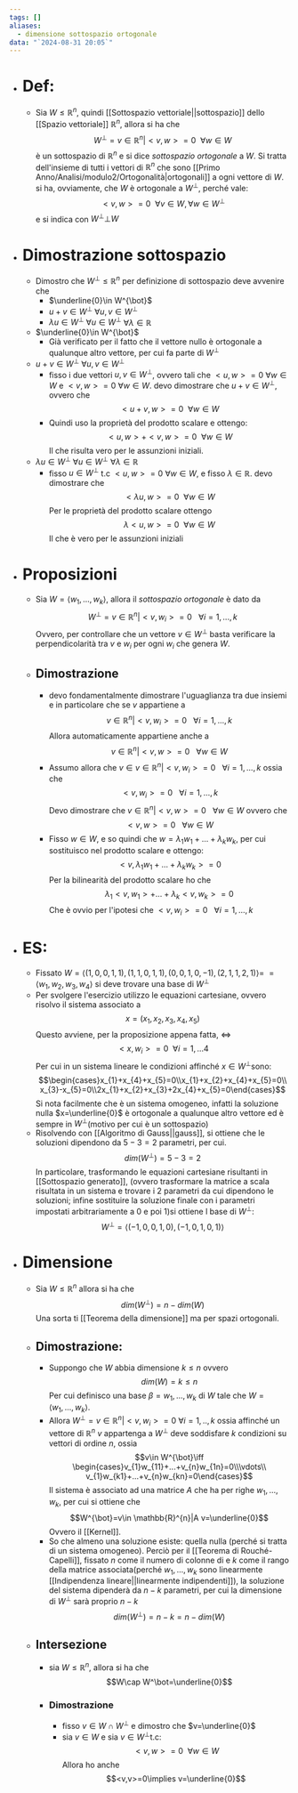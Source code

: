 ```yaml
---
tags: []
aliases:
  - dimensione sottospazio ortogonale
data: "`2024-08-31 20:05`"
---
```

- # Def:
	- Sia $W\le \mathbb{R}^{n}$, quindi [[Sottospazio vettoriale||sottospazio]] dello [[Spazio vettoriale]] $\mathbb{R}^{n}$, allora si ha che $$W^{\bot}=v\in \mathbb{R}^{n}|<v,w>=0 \ \ \forall w\in W$$è un sottospazio di $\mathbb{R}^{n}$ e si dice _sottospazio ortogonale_ a $W$. Si tratta dell'insieme di tutti i vettori di $\mathbb{R}^{n}$ che sono [[Primo Anno/Analisi/modulo2/Ortogonalità|ortogonali]] a ogni vettore di $W$. si ha, ovviamente, che $W$ è ortogonale a $W^{\bot}$, perché vale:$$<v,w>=0\ \ \forall v\in W,\forall w \in W^{\bot}$$e si indica con $W^{\bot}\bot W$
- # Dimostrazione sottospazio
	- Dimostro che $W^{\bot}\le \mathbb{R}^{n}$ per definizione di sottospazio deve avvenire che 
		- $\underline{0}\in W^{\bot}$
		- $u+v\in W^{\bot}$ $\forall u,v\in W^{\bot}$ 
		- $\lambda u \in W^{\bot}$  $\forall u\in W^{\bot}$ $\forall \lambda \in \mathbb{R}$ 
	- $\underline{0}\in W^{\bot}$ 
		- Già verificato per il fatto che il vettore nullo è ortogonale a qualunque altro vettore, per cui fa parte di $W^\bot$
	- $u+v\in W^{\bot}$ $\forall u,v\in W^{\bot}$ 
		- fisso i due vettori $u,v\in W^\bot$, ovvero tali che $<u,w>=0$ $\forall w\in W$ e $<v,w>=0$ $\forall w \in W$. devo dimostrare che $u+v \in W^{\bot}$, ovvero che $$<u+v,w>=0\ \ \forall w\in W$$
		- Quindi uso la proprietà del prodotto scalare e ottengo:$$<u,w>+<v,w>=0\ \ \forall w\in W$$Il che risulta vero per le assunzioni iniziali.
	-  $\lambda u \in W^{\bot}$  $\forall u\in W^{\bot}$ $\forall \lambda \in \mathbb{R}$ 
		- fisso $u\in W^{\bot}$ t.c $<u,w>=0$ $\forall w\in W$, e fisso $\lambda \in \mathbb{R}$. devo dimostrare che $$<\lambda u,w>=0\ \ \forall w\in W$$Per le proprietà del prodotto scalare ottengo$$\lambda<u,w>=0\ \ \forall w\in W$$Il che è vero per le assunzioni iniziali 
- # Proposizioni
	- Sia $W=\langle{w_1,...,w_{k}}\rangle$, allora il _sottospazio ortogonale_ è dato da $$W^{\bot}=v\in \mathbb{R}^{n}|<v,w_{i}>=0\ \ \ \forall i=1,...,k$$Ovvero, per controllare che un vettore $v \in W^{\bot}$ basta verificare la perpendicolarità tra $v$ e $w_{i}$ per ogni $w_{i}$ che genera $W$.
	- ## Dimostrazione 
		- devo fondamentalmente dimostrare l'uguaglianza tra due insiemi e in particolare che se $v$ appartiene a $$v\in \mathbb{R}^{n}|<v,w_{i}>=0\ \ \ \forall i=1,...,k$$Allora automaticamente appartiene anche a $$v\in \mathbb{R}^{n}|<v,w>=0\ \ \ \forall w\in W$$
		- Assumo allora che $v\in v\in \mathbb{R}^{n}|<v,w_{i}>=0\ \ \ \forall i=1,...,k$ ossia che $$<v,w_{i}>=0\ \ \ \forall i=1,...,k$$Devo dimostrare che $v\in \mathbb{R}^{n}|<v,w>=0\ \ \ \forall w\in W$ ovvero che $$<v,w>=0\ \ \ \forall w\in W$$
		- Fisso $w\in W$, e so quindi che $w=\lambda_1 w_1+...+\lambda_{k} w_{k}$, per cui sostituisco nel prodotto scalare e ottengo:$$<v,\lambda_1 w_1+...+\lambda_{k} w_{k}>=0$$Per la bilinearità del prodotto scalare ho che $$\lambda_{1}<v,w_{1}>+...+\lambda_{k}<v,w_{k}>=0$$ Che è ovvio per l'ipotesi che $<v,w_{i}>=0\ \ \ \forall i=1,...,k$ 
- # ES:
	- Fissato $W=\langle{(1,0,0,1,1),(1,1,0,1,1),(0,0,1,0,-1),(2,1,1,2,1)}\rangle=$ $=\langle{w_{1},w_{2},w_{3},w_{4}}\rangle$  si deve trovare una base di $W^{\bot}$
	- Per svolgere l'esercizio utilizzo le equazioni cartesiane, ovvero risolvo il sistema associato a $$x=(x_{1},x_{2},x_{3},x_{4},x_{5})$$Questo avviene, per la proposizione appena fatta, $\iff$ $$<x,w_{i}>=0 \ \ \forall i=1,...4$$Per cui in un sistema lineare le condizioni affinché $x\in W^{\bot}$sono:$$\begin{cases}x_{1}+x_{4}+x_{5}=0\\x_{1}+x_{2}+x_{4}+x_{5}=0\\ x_{3}-x_{5}=0\\2x_{1}+x_{2}+x_{3}+2x_{4}+x_{5}=0\end{cases}$$Si nota facilmente che è un sistema omogeneo, infatti la soluzione nulla $x=\underline{0}$ è ortogonale a qualunque altro vettore ed è sempre in $W^{\bot}$(motivo per cui è un sottospazio)
	- Risolvendo con [[Algoritmo di Gauss||gauss]], si ottiene che le soluzioni dipendono da $5-3=2$ parametri, per cui.$$dim(W^{\bot})=5-3=2$$In particolare, trasformando le equazioni cartesiane risultanti in [[Sottospazio generato]], (ovvero trasformare la matrice a scala risultata in un sistema e trovare i 2 parametri da cui dipendono le soluzioni; infine sostituire la soluzione finale con i parametri impostati arbitrariamente a $0$ e poi $1$)si ottiene l base di $W^{\bot}$:$$W^{\bot}=\langle{(-1,0,0,1,0),(-1,0,1,0,1)}\rangle$$
- # Dimensione
	- Sia $W \le \mathbb{R}^{n}$ allora si ha che $$dim(W^{\bot})=n-dim(W)$$Una sorta ti [[Teorema della dimensione]] ma per spazi ortogonali.
	- ## Dimostrazione:
		- Suppongo che $W$ abbia dimensione $k\le n$ ovvero$$dim(W)=k\le n$$Per cui definisco una base $\beta=w_1,...,w_{k}$ di $W$ tale che $W=\langle{w_1,...,w_{k}}\rangle$.
		- Allora $W^{\bot}=v\in \mathbb{R}^{n}|<v,w_{i}>=0$  $\forall i =1,..,k$ ossia affinché un vettore di $\mathbb{R}^{n}$ $v$ appartenga a $W^{\bot}$ deve soddisfare $k$ condizioni su vettori di ordine $n$, ossia$$v\in W^{\bot}\iff \begin{cases}v_{1}w_{11}+...+v_{n}w_{1n}=0\\\vdots\\ v_{1}w_{k1}+...+v_{n}w_{kn}=0\end{cases}$$Il sistema è associato ad una matrice $A$ che ha per righe $w_1,...,w_k$, per cui si ottiene che$$W^{\bot}=v\in \mathbb{R}^{n}|A v=\underline{0}$$Ovvero il [[Kernel]].
		- So che almeno una soluzione esiste: quella nulla (perché si tratta di un sistema omogeneo). Perciò per il [[Teorema di Rouché-Capelli]], fissato $n$ come il numero di colonne di e $k$ come il rango della matrice associata(perché $w_1,...,w_k$ sono linearmente [[Indipendenza lineare||linearmente indipendenti]]), la soluzione del sistema dipenderà da $n-k$ parametri, per cui la dimensione di $W^{\bot}$ sarà proprio $n-k$ $$dim(W^{\bot})=n-k=n-dim(W)$$
		 
	- ## Intersezione 
		- sia $W\le \mathbb{R}^{n}$, allora si ha che $$W\cap W^\bot=\underline{0}$$
		- ### Dimostrazione
			- fisso $v\in W\cap W^\bot$ e dimostro che $v=\underline{0}$ 
			- sia $v\in W$ e sia $v\in W^{\bot}$t.c:$$<v,w>=0\ \ \forall w\in W$$Allora ho anche$$<v,v>=0\implies v=\underline{0}$$ 
 